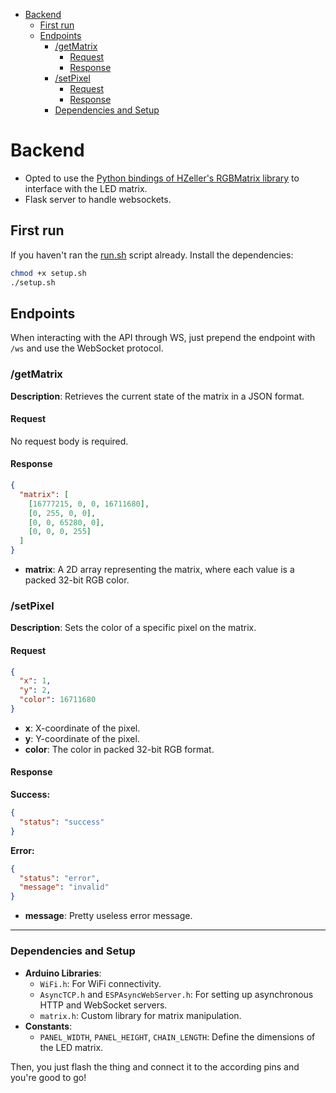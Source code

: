 - [Backend](#backend)
  - [First run](#first-run)
  - [Endpoints](#endpoints)
    - [/getMatrix](#getmatrix)
      - [Request](#request)
      - [Response](#response)
    - [/setPixel](#setpixel)
      - [Request](#request-1)
      - [Response](#response-1)
    - [Dependencies and Setup](#dependencies-and-setup)

# Backend
- Opted to use the [Python bindings of HZeller's RGBMatrix library](https://github.com/vitorleal/matrix-led-python) to interface with the LED matrix.
- Flask server to handle websockets.

## First run 
If you haven't ran the [run.sh](../run.sh) script already.
Install the dependencies:
```bash
chmod +x setup.sh
./setup.sh
```

## Endpoints

When interacting with the API through WS, just prepend the endpoint with `/ws` and use the WebSocket protocol.

### /getMatrix

**Description**: Retrieves the current state of the matrix in a JSON format.

#### Request
No request body is required.

#### Response

```json
{
  "matrix": [
    [16777215, 0, 0, 16711680],
    [0, 255, 0, 0],
    [0, 0, 65280, 0],
    [0, 0, 0, 255]
  ]
}
```

- **matrix**: A 2D array representing the matrix, where each value is a packed 32-bit RGB color.

### /setPixel

**Description**: Sets the color of a specific pixel on the matrix.

#### Request

```json
{
  "x": 1,
  "y": 2,
  "color": 16711680
}
```

- **x**: X-coordinate of the pixel.
- **y**: Y-coordinate of the pixel.
- **color**: The color in packed 32-bit RGB format.

#### Response

**Success:**

```json
{
  "status": "success"
}
```

**Error:**

```json
{
  "status": "error",
  "message": "invalid"
}
```

- **message**: Pretty useless error message.
---

### Dependencies and Setup

- **Arduino Libraries**: 
  - `WiFi.h`: For WiFi connectivity.
  - `AsyncTCP.h` and `ESPAsyncWebServer.h`: For setting up asynchronous HTTP and WebSocket servers.
  - `matrix.h`: Custom library for matrix manipulation.
- **Constants**:
  - `PANEL_WIDTH`, `PANEL_HEIGHT`, `CHAIN_LENGTH`: Define the dimensions of the LED matrix.

Then, you just flash the thing and connect it to the according pins and you're good to go!

